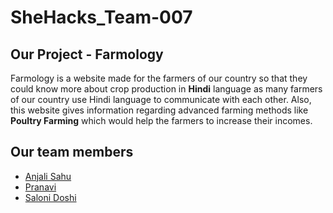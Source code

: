 # SheHacks_Team-007

## Our Project - Farmology  
Farmology is a website made for the farmers of our country so that they could know more about crop production in **Hindi** language as many farmers of our country use Hindi language to communicate with each other. Also, this website gives information regarding advanced farming methods like **Poultry Farming** which would help the farmers to increase their incomes.

## Our team members  
- [Anjali Sahu](https://github.com/99anjali)
- [Pranavi](https://github.com/Ms-Error)
- [Saloni Doshi](https://github.com/saloni33)
